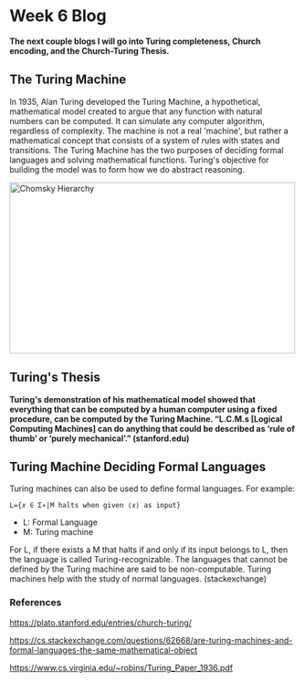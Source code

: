 # Week 6 Blog
**The next couple blogs I will go into Turing completeness, Church encoding, and the Church-Turing Thesis.**
## The Turing Machine
In 1935, Alan Turing developed the Turing Machine, a hypothetical, mathematical model created to argue that any function with natural numbers can be computed. It can simulate any computer algorithm, regardless of complexity. The machine is not a real 'machine', but rather a mathematical concept that consists of a system of rules with states and transitions. The Turing Machine has the two purposes of deciding formal languages and solving mathematical functions. Turing's objective for building the model was to form how we do abstract reasoning.

<img src="https://i0.wp.com/www.worldofcomputing.net/wp-content/uploads/2013/01/turingMachine.gif?resize=400%2C274" alt="Chomsky Hierarchy" class = "alignleft" height = "300" width="500"/>

## Turing's Thesis
**Turing's demonstration of his mathematical model showed that everything that can be computed by a human computer using a fixed procedure, can be computed by the Turing Machine. “L.C.M.s [Logical Computing Machines] can do anything that could be described as ‘rule of thumb’ or ‘purely mechanical’.” (stanford.edu)**

## Turing Machine Deciding Formal Languages
Turing machines can also be used to define formal languages. For example:
```
L={𝑥 ∈ Σ∗|M halts when given ⟨𝑥⟩ as input}
```
- L: Formal Language
- M: Turing machine

For L, if there exists a M that halts if and only if its input belongs to L, then the language is called Turing-recognizable. The languages that cannot be defined by the Turing machine are said to be non-computable. Turing machines help with the study of normal languages. (stackexchange)


### References
https://plato.stanford.edu/entries/church-turing/

https://cs.stackexchange.com/questions/62668/are-turing-machines-and-formal-languages-the-same-mathematical-object

https://www.cs.virginia.edu/~robins/Turing_Paper_1936.pdf